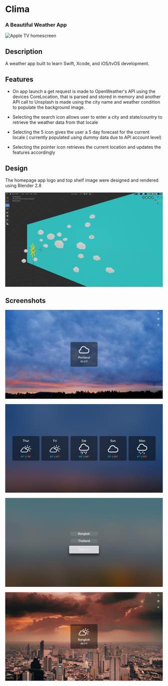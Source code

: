 #  Clima

### A Beautiful Weather App

![Apple TV homescreen](/WeatherApp/ReadmeAssets/HomeScreen.png)

## Description
A weather app built to learn Swift, Xcode, and iOS/tvOS development.

## Features

* On app launch a get request is made to OpenWeather's API using the devices CoreLocation, that is parsed and stored in memory and another API call to Unsplash is made using the city name and weather condition to populate the background image.

* Selecting the search icon allows user to enter a city and state/country to retrieve the weather data from that locale

* Selecting the 5 icon gives the user a 5 day forecast for the current locale ( currently populated using dummy data due to API account level)

* Selecting the pointer icon retrieves the current location and updates the features accordingly 

## Design

The homepage app logo and top shelf image were designed and rendered using Blender 2.8

![Logo 3D Render](ReadmeAssets/TopShelfCapture.png)

## Screenshots

![Clima home page](ReadmeAssets/Main.png)

![5 day forecast](ReadmeAssets/Forecast.png)

![Search page](ReadmeAssets/Search.png)

![Page with search results](ReadmeAssets/SearchResult.png)






